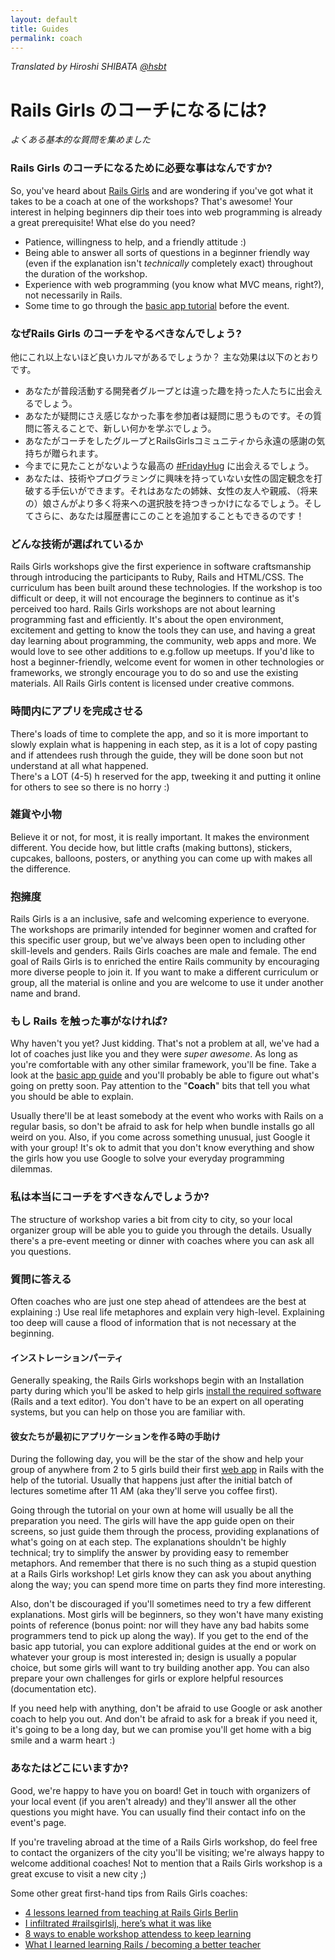 ```yaml
---
layout: default
title: Guides
permalink: coach
---
```


*Translated by Hiroshi SHIBATA [@hsbt](http://twitter.com/hsbt)*

# Rails Girls のコーチになるには?

*よくある基本的な質問を集めました*

### Rails Girls のコーチになるために必要な事はなんですか?

So, you've heard about [Rails Girls](http://railsgirls.com) and are wondering if you've got what it takes to be a coach at one of the workshops? That's awesome! Your interest in helping beginners dip their toes into web programming is already a great prerequisite! What else do you need?

- Patience, willingness to help, and a friendly attitude :)
- Being able to answer all sorts of questions in a beginner friendly way (even if the explanation isn't *technically* completely exact) throughout the duration of the workshop.
- Experience with web programming (you know what MVC means, right?), not necessarily in Rails.
- Some time to go through the [basic app tutorial][app] before the event.

### なぜRails Girls のコーチをやるべきなんでしょう?

他にこれ以上ないほど良いカルマがあるでしょうか？ 主な効果は以下のとおりです。

- あなたが普段活動する開発者グループとは違った趣を持った人たちに出会えるでしょう。
- あなたが疑問にさえ感じなかった事を参加者は疑問に思うものです。その質問に答えることで、新しい何かを学ぶでしょう。
- あなたがコーチをしたグループとRailsGirlsコミュニティから永遠の感謝の気持ちが贈られます。
- 今までに見たことがないような最高の [\#FridayHug](http://fridayhug.com) に出会えるでしょう。
- あなたは、技術やプログラミングに興味を持っていない女性の固定観念を打破する手伝いができます。それはあなたの姉妹、女性の友人や親戚、（将来の）娘さんがより多く将来への選択肢を持つきっかけになるでしょう。そしてさらに、あなたは履歴書にこのことを追加することもできるのです！

### どんな技術が選ばれているか

Rails Girls workshops give the first experience in software craftsmanship through introducing the participants to Ruby, Rails and HTML/CSS. The curriculum has been built around these technologies. If the workshop is too difficult or deep, it will not encourage the beginners to continue as it's perceived too hard. Rails Girls workshops are not about learning programming fast and efficiently. It's about the open environment, excitement and getting to know the tools they can use, and having a great day learning about programming, the community, web apps and more. We would love to see other additions to e.g.follow up meetups. If you'd like to host a beginner-friendly, welcome event for women in other technologies or frameworks, we strongly encourage you to do so and use the existing materials. All Rails Girls content is licensed under creative commons.


### 時間内にアプリを完成させる

There's loads of time to complete the app, and so it is more important to slowly explain what is happening in each step, as it is a lot of copy pasting and if attendees rush through the guide, they will be done soon but not understand at all what happened. 
<br> There's a LOT (4-5) h reserved for the app, tweeking it and putting it online for others to see so there is no horry :) 

### 雑貨や小物

Believe it or not, for most, it is really important. It makes the environment different. You decide how, but little crafts (making buttons), stickers, cupcakes, balloons, posters, or anything you can come up with makes all the difference. 

### 抱擁度

Rails Girls is a an inclusive, safe and welcoming experience to everyone. The workshops are primarily intended for beginner women and crafted for this specific user group, but we've always been open to including other skill-levels and genders. Rails Girls coaches are male and female. The end goal of Rails Girls is to enriched the entire Rails community by encouraging more diverse people to join it. If you want to make a different curriculum or group, all the material is online and you are welcome to use it under another name and brand.

### もし Rails を触った事がなければ?

Why haven't you yet? Just kidding. That's not a problem at all, we've had a lot of coaches just like you and they were *super awesome*. As long as you're comfortable with any other similar framework, you'll be fine. Take a look at the [basic app guide][app] and you'll probably be able to figure out what's going on pretty soon. Pay attention to the "**Coach**" bits that tell you what you should be able to explain. 

Usually there'll be at least somebody at the event who works with Rails on a regular basis, so don't be afraid to ask for help when bundle installs go all weird on you. Also, if you come across something unusual, just Google it with your group! It's ok to admit that you don't know everything and show the girls how you use Google to solve your everyday programming dilemmas. 

### 私は本当にコーチをすべきなんでしょうか?

The structure of workshop varies a bit from city to city, so your local organizer group will be able you to guide you through the details. Usually there's a pre-event meeting or dinner with coaches where you can ask all you questions. 

### 質問に答える

Often coaches who are just one step ahead of attendees are the best at explaining :) Use real life metaphores and explain very high-level. Explaining too deep will cause a flood of information that is not necessary at the beginning. 

#### インストレーションパーティ

Generally speaking, the Rails Girls workshops begin with an Installation party during which you'll be asked to help girls [install the required software][install] (Rails and a text editor). You don't have to be an expert on all operating systems, but you can help on those you are familiar with. 

#### 彼女たちが最初にアプリケーションを作る時の手助け

During the following day, you will be the star of the show and help your group of anywhere from 2 to 5 girls build their first [web app][app] in Rails with the help of the tutorial. Usually that happens just after the initial batch of lectures sometime after 11 AM (aka they'll serve you coffee first).

Going through the tutorial on your own at home will usually be all the preparation you need. The girls will have the app guide open on their screens, so just guide them through the process, providing explanations of what's going on at each step. The explanations shouldn't be highly technical; try to simplify the answer by providing easy to remember metaphors. And remember that there is no such thing as a stupid question at a Rails Girls workshop! Let girls know they can ask you about anything along the way; you can spend more time on parts they find more interesting.

Also, don't be discouraged if you'll sometimes need to try a few different explanations. Most girls will be beginners, so they won't have many existing points of reference (bonus point: nor will they have any bad habits some programmers tend to pick up along the way). If you get to the end of the basic app tutorial, you can explore additional guides at the end or work on whatever your group is most interested in; design is usually a popular choice, but some girls will want to try building another app. You can also prepare your own challenges for girls or explore helpful resources (documentation etc). 

If you need help with anything, don't be afraid to use Google or ask another coach to help you out. And don't be afraid to ask for a break if you need it, it's going to be a long day, but we can promise you'll get home with a big smile and a warm heart :)

### あなたはどこにいますか?

Good, we're happy to have you on board! Get in touch with organizers of your local event (if you aren't already) and they'll answer all the other questions you might have. You can usually find their contact info on the event's page. 

If you're traveling abroad at the time of a Rails Girls workshop, do feel free to contact the organizers of the city you'll be visiting; we're always happy to welcome additional coaches! Not to mention that a Rails Girls workshop is a great excuse to visit a new city ;) 

Some other great first-hand tips from Rails Girls coaches:

- [4 lessons learned from teaching at Rails Girls Berlin](http://pragtob.wordpress.com/2012/08/14/4-lessons-learned-from-teaching-at-rails-girls-berlin/)
- [I infiltrated #railsgirlslj, here’s what it was like](http://swizec.com/blog/i-infiltrated-railsgirlsj-heres-what-it-was-like/swizec/5717)
- [8 ways to enable workshop attendess to keep learning](http://pragtob.wordpress.com/2013/06/14/8-ways-to-enable-workshop-attendess-to-keep-learning/)
- [What I learned learning Rails / becoming a better teacher](http://floordrees.tumblr.com/post/58784746482/what-i-learned-learning-rails-becoming-a-better)

[app]: http://guides.railsgirls.com/app
[install]: http://guides.railsgirls.com/install/

